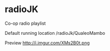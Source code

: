 # radioJK
Co-op radio playlist

Default running location
 /radioJk/QualeoMambo

Preview
http://i.imgur.com/XMs2B0t.png
